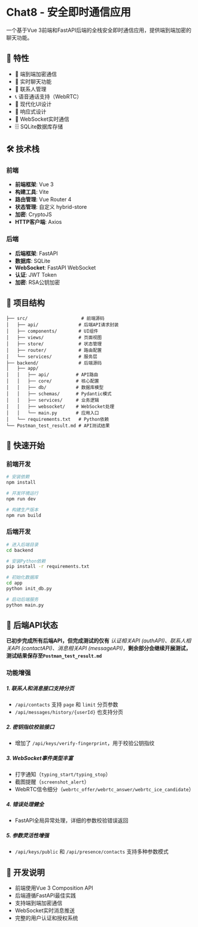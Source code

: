 # Chat8 - 安全即时通信应用

一个基于Vue 3前端和FastAPI后端的全栈安全即时通信应用，提供端到端加密的聊天功能。

## 🚀 特性

- 🔐 端到端加密通信
- 💬 实时聊天功能
- 👥 联系人管理
- 📞 语音通话支持（WebRTC）
- 🎨 现代化UI设计
- 📱 响应式设计
- 🔄 WebSocket实时通信
- 🗄️ SQLite数据库存储

## 🛠️ 技术栈

### 前端
- **前端框架**: Vue 3
- **构建工具**: Vite
- **路由管理**: Vue Router 4
- **状态管理**: 自定义 hybrid-store
- **加密**: CryptoJS
- **HTTP客户端**: Axios

### 后端
- **后端框架**: FastAPI
- **数据库**: SQLite
- **WebSocket**: FastAPI WebSocket
- **认证**: JWT Token
- **加密**: RSA公钥加密

## 📁 项目结构

```
├── src/                    # 前端源码
│   ├── api/               # 后端API请求封装
│   ├── components/        # UI组件
│   ├── views/             # 页面视图
│   ├── store/             # 状态管理
│   ├── router/            # 路由配置
│   └── services/          # 服务层
├── backend/               # 后端源码
│   ├── app/
│   │   ├── api/          # API路由
│   │   ├── core/         # 核心配置
│   │   ├── db/           # 数据库模型
│   │   ├── schemas/      # Pydantic模式
│   │   ├── services/     # 业务逻辑
│   │   ├── websocket/    # WebSocket处理
│   │   └── main.py       # 应用入口
│   └── requirements.txt   # Python依赖
└── Postman_test_result.md # API测试结果
```

## 🚀 快速开始

### 前端开发

```bash
# 安装依赖
npm install

# 开发环境运行
npm run dev

# 构建生产版本
npm run build
```

### 后端开发

```bash
# 进入后端目录
cd backend

# 安装Python依赖
pip install -r requirements.txt

# 初始化数据库
cd app
python init_db.py

# 启动后端服务
python main.py
```

## 🔧 后端API状态

**已初步完成所有后端API，但完成测试的仅有** *认证相关API (authAPI)、联系人相关API (contactAPI)、消息相关API (messageAPI)*，**剩余部分会继续开展测试，测试结果保存至`Postman_test_result.md`**

### 功能增强

##### 1. 联系人和消息接口支持分页
* `/api/contacts` 支持 `page` 和 `limit` 分页参数
* `/api/messages/history/{userId}` 也支持分页

##### 2. 密钥指纹校验接口
* 增加了 `/api/keys/verify-fingerprint`，用于校验公钥指纹

##### 3. WebSocket事件类型丰富
- 打字通知（`typing_start/typing_stop`）
- 截图提醒（`screenshot_alert`）
- WebRTC信令细分（`webrtc_offer/webrtc_answer/webrtc_ice_candidate`）

##### 4. 错误处理健全
- FastAPI全局异常处理，详细的参数校验错误返回

##### 5. 参数灵活性增强
- `/api/keys/public` 和 `/api/presence/contacts` 支持多种参数模式

## 📝 开发说明

- 前端使用Vue 3 Composition API
- 后端遵循FastAPI最佳实践
- 支持端到端加密通信
- WebSocket实时消息推送
- 完整的用户认证和授权系统

